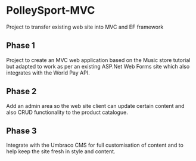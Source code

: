 # PolleySport-MVC
Project to transfer existing web site into MVC and EF framework

## Phase 1

Project to create an MVC web application based on the Music store tutorial but adapted to work as per an existing ASP.Net Web Forms site
which also integrates with the World Pay API.

## Phase 2

Add an admin area so the web site client can update certain content and also CRUD functionality to the product catalogue.

## Phase 3

Integrate with the Umbraco CMS for full customisation of content and to help keep the site fresh in style and content. 

